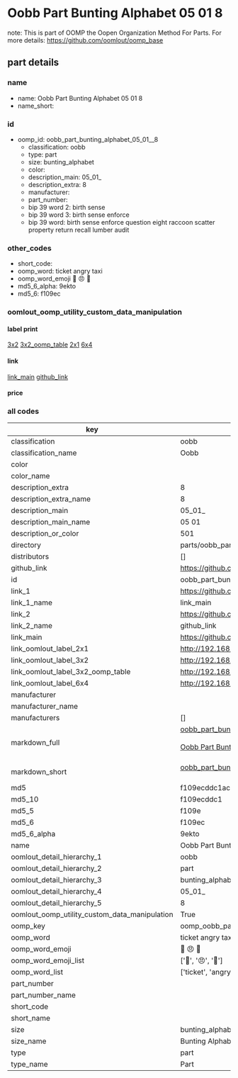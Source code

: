 # Oobb Part Bunting Alphabet 05 01  8  

note: This is part of OOMP the Oopen Organization Method For Parts. For more details: https://github.com/oomlout/oomp_base

##  part details





### name
* name: Oobb Part Bunting Alphabet 05 01  8
* name_short: 
### id
* oomp_id: oobb_part_bunting_alphabet_05_01__8
  * classification: oobb
  * type: part
  * size: bunting_alphabet
  * color: 
  * description_main: 05_01_
  * description_extra: 8
  * manufacturer: 
  * part_number: 
  * bip 39 word 2: birth sense
  * bip 39 word 3: birth sense enforce
  * bip 39 word: birth sense enforce question eight raccoon scatter property return recall lumber audit

### other_codes
* short_code: 
* oomp_word: ticket angry taxi
* oomp_word_emoji :ticket: :angry: :taxi:
* md5_6_alpha: 9ekto
* md5_6: f109ec






### oomlout_oomp_utility_custom_data_manipulation
#### label print
[3x2](http://192.168.1.245:1112/?label=oomp%209ekto)
[3x2_oomp_table](http://192.168.1.107:1112/?label=oomp%209ekto)
[2x1](http://192.168.1.242:1112/?label=oomp%209ekto)
[6x4](http://192.168.1.55:1112/?label=oomp%209ekto)    

#### link

[link_main](https://github.com/oomlout/oomlout_oomp_current_version_messy/tree/main/parts/oobb_part_bunting_alphabet_05_01__8) [github_link](https://github.com/oomlout/oomlout_oomp_part_src/tree/main/parts/oobb_part_bunting_alphabet_05_01__8)                             

#### price







### all codes 
| key | value |  
| --- | --- |  
| classification | oobb |  
| classification_name | Oobb |  
| color |  |  
| color_name |  |  
| description_extra | 8 |  
| description_extra_name | 8 |  
| description_main | 05_01_ |  
| description_main_name | 05 01  |  
| description_or_color | 501 |  
| directory | parts/oobb_part_bunting_alphabet_05_01__8 |  
| distributors | [] |  
| github_link | https://github.com/oomlout/oomlout_oomp_part_src/tree/main/parts/oobb_part_bunting_alphabet_05_01__8 |  
| id | oobb_part_bunting_alphabet_05_01__8 |  
| link_1 | https://github.com/oomlout/oomlout_oomp_current_version_messy/tree/main/parts/oobb_part_bunting_alphabet_05_01__8 |  
| link_1_name | link_main |  
| link_2 | https://github.com/oomlout/oomlout_oomp_part_src/tree/main/parts/oobb_part_bunting_alphabet_05_01__8 |  
| link_2_name | github_link |  
| link_main | https://github.com/oomlout/oomlout_oomp_current_version_messy/tree/main/parts/oobb_part_bunting_alphabet_05_01__8 |  
| link_oomlout_label_2x1 | http://192.168.1.242:1112/?label=oomp%209ekto |  
| link_oomlout_label_3x2 | http://192.168.1.245:1112/?label=oomp%209ekto |  
| link_oomlout_label_3x2_oomp_table | http://192.168.1.107:1112/?label=oomp%209ekto |  
| link_oomlout_label_6x4 | http://192.168.1.55:1112/?label=oomp%209ekto |  
| manufacturer |  |  
| manufacturer_name |  |  
| manufacturers | [] |  
| markdown_full | [oobb_part_bunting_alphabet_05_01__8](https://github.com/oomlout/oomlout_oomp_current_version_messy/tree/main/parts/oobb_part_bunting_alphabet_05_01__8)<br>[](https://github.com/oomlout/oomlout_oomp_current_version_messy/tree/main/parts/oobb_part_bunting_alphabet_05_01__8)<br>[Oobb Part Bunting Alphabet 05 01  8](https://github.com/oomlout/oomlout_oomp_current_version_messy/tree/main/parts/oobb_part_bunting_alphabet_05_01__8)<br><br> |  
| markdown_short | [oobb_part_bunting_alphabet_05_01__8](https://github.com/oomlout/oomlout_oomp_current_version_messy/tree/main/parts/oobb_part_bunting_alphabet_05_01__8)<br><br> |  
| md5 | f109ecddc1ac780ec1237af89470f0b5 |  
| md5_10 | f109ecddc1 |  
| md5_5 | f109e |  
| md5_6 | f109ec |  
| md5_6_alpha | 9ekto |  
| name | Oobb Part Bunting Alphabet 05 01  8 |  
| oomlout_detail_hierarchy_1 | oobb |  
| oomlout_detail_hierarchy_2 | part |  
| oomlout_detail_hierarchy_3 | bunting_alphabet |  
| oomlout_detail_hierarchy_4 | 05_01_ |  
| oomlout_detail_hierarchy_5 | 8 |  
| oomlout_oomp_utility_custom_data_manipulation | True |  
| oomp_key | oomp_oobb_part_bunting_alphabet_05_01__8 |  
| oomp_word | ticket angry taxi |  
| oomp_word_emoji | :ticket: :angry: :taxi: |  
| oomp_word_emoji_list | [':ticket:', ':angry:', ':taxi:'] |  
| oomp_word_list | ['ticket', 'angry', 'taxi'] |  
| part_number |  |  
| part_number_name |  |  
| short_code |  |  
| short_name |  |  
| size | bunting_alphabet |  
| size_name | Bunting Alphabet |  
| type | part |  
| type_name | Part |  
